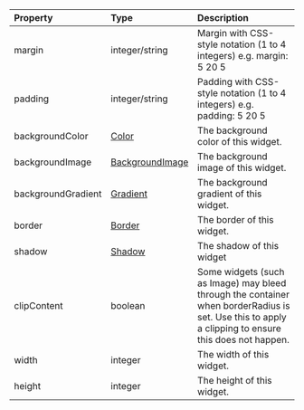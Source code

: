 | Property           | Type                                                       | Description                                                                                                                                         |
|:-------------------|:-----------------------------------------------------------|:----------------------------------------------------------------------------------------------------------------------------------------------------|
| margin             | integer/string                                             | Margin with CSS-style notation (1 to 4 integers) e.g. margin: 5 20 5                                                                                |
| padding            | integer/string                                             | Padding with CSS-style notation (1 to 4 integers) e.g. padding: 5 20 5                                                                              |
| backgroundColor    | [Color](/widget-reference/types#Color)                     | The background color of this widget.                                                                                                                |
| backgroundImage    | [BackgroundImage](/widget-reference/types#BackgroundImage) | The background image of this widget.                                                                                                                |
| backgroundGradient | [Gradient](/widget-reference/types#Gradient)               | The background gradient of this widget.                                                                                                             |
| border             | [Border](/widget-reference/types#Border)                   | The border of this widget.                                                                                                                          |
| shadow             | [Shadow](/widget-reference/types#Shadow)                   | The shadow of this widget                                                                                                                           |
| clipContent        | boolean                                                    | Some widgets (such as Image) may bleed through the container when borderRadius is set. Use this to apply a clipping to ensure this does not happen. |
| width              | integer                                                    | The width of this widget.                                                                                                                           |
| height             | integer                                                    | The height of this widget.                                                                                                                          |